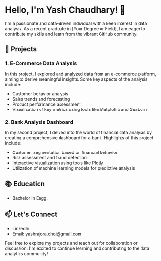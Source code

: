 # Hello, I'm Yash Chaudhary! 👋

I'm a passionate and data-driven individual with a keen interest in data analysis. As a recent graduate in [Your Degree or Field], I am eager to contribute my skills and learn from the vibrant GitHub community.

## 🚀 Projects

### 1. E-Commerce Data Analysis

In this project, I explored and analyzed data from an e-commerce platform, aiming to derive meaningful insights. Some key aspects of the analysis include:

- Customer behavior analysis
- Sales trends and forecasting
- Product performance assessment
- Visualization of key metrics using tools like Matplotlib and Seaborn

### 2. Bank Analysis Dashboard

In my second project, I delved into the world of financial data analysis by creating a comprehensive dashboard for a bank. Highlights of this project include:

- Customer segmentation based on financial behavior
- Risk assessment and fraud detection
- Interactive visualization using tools like Plotly
- Utilization of machine learning models for predictive analysis


## 📚 Education

- Bachelor in Engg.

## 📫 Let's Connect

- LinkedIn: 
- Email: yashrajora.choi@gmail.com

Feel free to explore my projects and reach out for collaboration or discussion. I'm excited to continue learning and contributing to the data analytics community!
